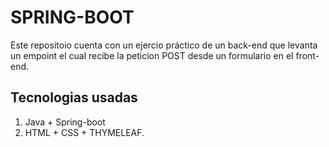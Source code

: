 # SPRING-BOOT 
Este repositoio cuenta con un ejercio práctico de un back-end que levanta un empoint el cual recibe la peticion POST desde un formulario en el front-end.
## Tecnologias usadas
1. Java + Spring-boot
2. HTML + CSS + THYMELEAF.
